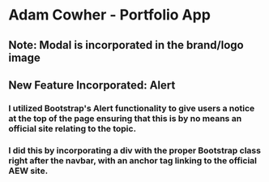 # Adam Cowher - Portfolio App
## Note: Modal is incorporated in the brand/logo image

## New Feature Incorporated: Alert
### I utilized Bootstrap's Alert functionality to give users a notice at the top of the page ensuring that this is by no means an official site relating to the topic.
### I did this by incorporating a div with the proper Bootstrap class right after the navbar, with an anchor tag linking to the official AEW site.
